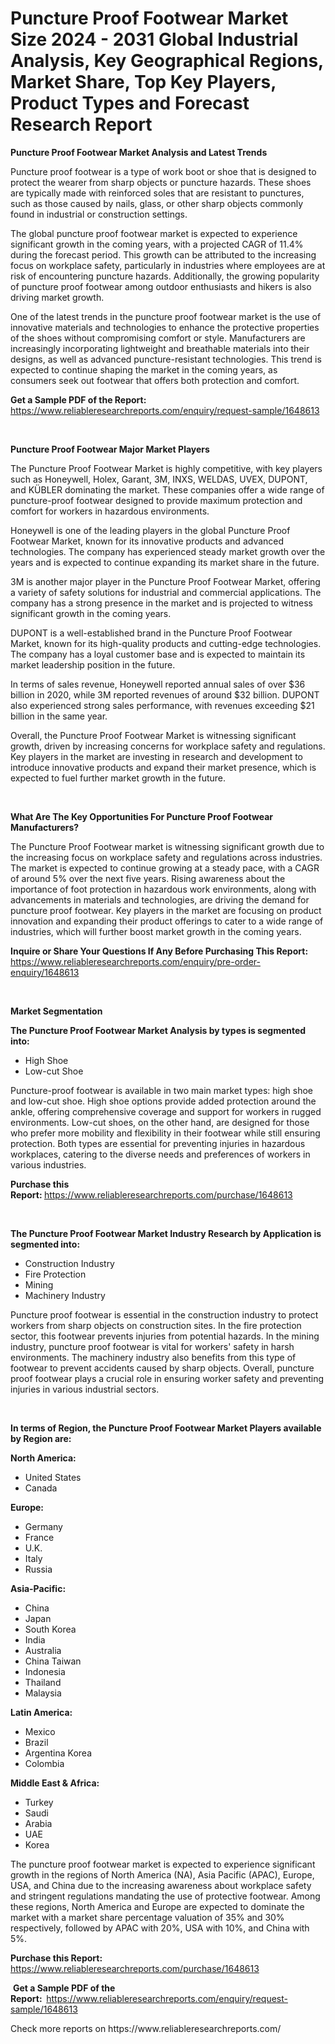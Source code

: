 <p><h1>Puncture Proof Footwear Market Size 2024 - 2031 Global Industrial Analysis, Key Geographical Regions, Market Share, Top Key Players, Product Types and Forecast Research Report</h1></p><p><strong>Puncture Proof Footwear Market Analysis and Latest Trends</strong></p>
<p><p>Puncture proof footwear is a type of work boot or shoe that is designed to protect the wearer from sharp objects or puncture hazards. These shoes are typically made with reinforced soles that are resistant to punctures, such as those caused by nails, glass, or other sharp objects commonly found in industrial or construction settings.</p><p>The global puncture proof footwear market is expected to experience significant growth in the coming years, with a projected CAGR of 11.4% during the forecast period. This growth can be attributed to the increasing focus on workplace safety, particularly in industries where employees are at risk of encountering puncture hazards. Additionally, the growing popularity of puncture proof footwear among outdoor enthusiasts and hikers is also driving market growth.</p><p>One of the latest trends in the puncture proof footwear market is the use of innovative materials and technologies to enhance the protective properties of the shoes without compromising comfort or style. Manufacturers are increasingly incorporating lightweight and breathable materials into their designs, as well as advanced puncture-resistant technologies. This trend is expected to continue shaping the market in the coming years, as consumers seek out footwear that offers both protection and comfort.</p></p>
<p><strong>Get a Sample PDF of the Report:&nbsp;</strong> <a href="https://www.reliableresearchreports.com/enquiry/request-sample/1648613">https://www.reliableresearchreports.com/enquiry/request-sample/1648613</a></p>
<p>&nbsp;</p>
<p><strong>Puncture Proof Footwear Major Market Players</strong></p>
<p><p>The Puncture Proof Footwear Market is highly competitive, with key players such as Honeywell, Holex, Garant, 3M, INXS, WELDAS, UVEX, DUPONT, and KÜBLER dominating the market. These companies offer a wide range of puncture-proof footwear designed to provide maximum protection and comfort for workers in hazardous environments.</p><p>Honeywell is one of the leading players in the global Puncture Proof Footwear Market, known for its innovative products and advanced technologies. The company has experienced steady market growth over the years and is expected to continue expanding its market share in the future.</p><p>3M is another major player in the Puncture Proof Footwear Market, offering a variety of safety solutions for industrial and commercial applications. The company has a strong presence in the market and is projected to witness significant growth in the coming years.</p><p>DUPONT is a well-established brand in the Puncture Proof Footwear Market, known for its high-quality products and cutting-edge technologies. The company has a loyal customer base and is expected to maintain its market leadership position in the future.</p><p>In terms of sales revenue, Honeywell reported annual sales of over $36 billion in 2020, while 3M reported revenues of around $32 billion. DUPONT also experienced strong sales performance, with revenues exceeding $21 billion in the same year.</p><p>Overall, the Puncture Proof Footwear Market is witnessing significant growth, driven by increasing concerns for workplace safety and regulations. Key players in the market are investing in research and development to introduce innovative products and expand their market presence, which is expected to fuel further market growth in the future.</p></p>
<p>&nbsp;</p>
<p><strong>What Are The Key Opportunities For Puncture Proof Footwear Manufacturers?</strong></p>
<p><p>The Puncture Proof Footwear market is witnessing significant growth due to the increasing focus on workplace safety and regulations across industries. The market is expected to continue growing at a steady pace, with a CAGR of around 5% over the next five years. Rising awareness about the importance of foot protection in hazardous work environments, along with advancements in materials and technologies, are driving the demand for puncture proof footwear. Key players in the market are focusing on product innovation and expanding their product offerings to cater to a wide range of industries, which will further boost market growth in the coming years.</p></p>
<p><strong>Inquire or Share Your Questions If Any Before Purchasing This Report:</strong> <a href="https://www.reliableresearchreports.com/enquiry/pre-order-enquiry/1648613">https://www.reliableresearchreports.com/enquiry/pre-order-enquiry/1648613</a></p>
<p>&nbsp;</p>
<p><strong>Market Segmentation</strong></p>
<p><strong>The Puncture Proof Footwear Market Analysis by types is segmented into:</strong></p>
<p><ul><li>High Shoe</li><li>Low-cut Shoe</li></ul></p>
<p><p>Puncture-proof footwear is available in two main market types: high shoe and low-cut shoe. High shoe options provide added protection around the ankle, offering comprehensive coverage and support for workers in rugged environments. Low-cut shoes, on the other hand, are designed for those who prefer more mobility and flexibility in their footwear while still ensuring protection. Both types are essential for preventing injuries in hazardous workplaces, catering to the diverse needs and preferences of workers in various industries.</p></p>
<p><strong>Purchase this Report:&nbsp;</strong><a href="https://www.reliableresearchreports.com/purchase/1648613">https://www.reliableresearchreports.com/purchase/1648613</a></p>
<p>&nbsp;</p>
<p><strong>The Puncture Proof Footwear Market Industry Research by Application is segmented into:</strong></p>
<p><ul><li>Construction Industry</li><li>Fire Protection</li><li>Mining</li><li>Machinery Industry</li></ul></p>
<p><p>Puncture proof footwear is essential in the construction industry to protect workers from sharp objects on construction sites. In the fire protection sector, this footwear prevents injuries from potential hazards. In the mining industry, puncture proof footwear is vital for workers' safety in harsh environments. The machinery industry also benefits from this type of footwear to prevent accidents caused by sharp objects. Overall, puncture proof footwear plays a crucial role in ensuring worker safety and preventing injuries in various industrial sectors.</p></p>
<p>&nbsp;</p>
<p><strong>In terms of Region, the Puncture Proof Footwear Market Players available by Region are:</strong></p>
<p>
    <p> <strong> North America: </strong>
        <ul>
            <li>United States</li>
            <li>Canada</li>
        </ul>
        </p> 
    <p> <strong> Europe: </strong>
        <ul>
            <li>Germany</li>
            <li>France</li>
            <li>U.K.</li>
            <li>Italy</li>
            <li>Russia</li>
        </ul>
        </p> 
    <p> <strong> Asia-Pacific: </strong>
        <ul>
            <li>China</li>
            <li>Japan</li>
            <li>South Korea</li>
            <li>India</li>
            <li>Australia</li>
            <li>China Taiwan</li>
            <li>Indonesia</li>
            <li>Thailand</li>
            <li>Malaysia</li>
        </ul>
        </p> 
    <p> <strong> Latin America: </strong>
        <ul>
            <li>Mexico</li>
            <li>Brazil</li>
            <li>Argentina Korea</li>
            <li>Colombia</li>
        </ul>
        </p> 
    <p> <strong> Middle East & Africa: </strong>
        <ul>
            <li>Turkey</li>
            <li>Saudi</li>
            <li>Arabia</li>
            <li>UAE</li>
            <li>Korea</li>
        </ul>
    </p>
    </p>
<p><p>The puncture proof footwear market is expected to experience significant growth in the regions of North America (NA), Asia Pacific (APAC), Europe, USA, and China due to the increasing awareness about workplace safety and stringent regulations mandating the use of protective footwear. Among these regions, North America and Europe are expected to dominate the market with a market share percentage valuation of 35% and 30% respectively, followed by APAC with 20%, USA with 10%, and China with 5%.</p></p>
<p><strong>Purchase this Report: </strong><a href="https://www.reliableresearchreports.com/purchase/1648613">https://www.reliableresearchreports.com/purchase/1648613</a></p>
<p>&nbsp;<strong>Get a Sample PDF of the Report:&nbsp;&nbsp;</strong><a href="https://www.reliableresearchreports.com/enquiry/request-sample/1648613">https://www.reliableresearchreports.com/enquiry/request-sample/1648613</a></p>
<p><strong></strong></p>
<p>Check more reports on https://www.reliableresearchreports.com/</p>